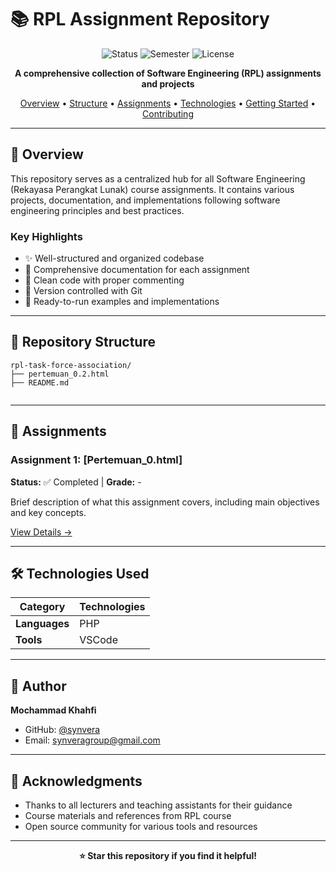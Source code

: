 # 📚 RPL Assignment Repository

<div align="center">

![Status](https://img.shields.io/badge/Status-Active-success?style=for-the-badge)
![Semester](https://img.shields.io/badge/Semester-Current-blue?style=for-the-badge)
![License](https://img.shields.io/badge/License-MIT-yellow?style=for-the-badge)

**A comprehensive collection of Software Engineering (RPL) assignments and projects**

[Overview](#-overview) • [Structure](#-repository-structure) • [Assignments](#-assignments) • [Technologies](#-technologies-used) • [Getting Started](#-getting-started) • [Contributing](#-contributing)

</div>

---

## 🎯 Overview

This repository serves as a centralized hub for all Software Engineering (Rekayasa Perangkat Lunak) course assignments. It contains various projects, documentation, and implementations following software engineering principles and best practices.

### Key Highlights

- ✨ Well-structured and organized codebase
- 📖 Comprehensive documentation for each assignment
- 🎨 Clean code with proper commenting
- 🔄 Version controlled with Git
- 🚀 Ready-to-run examples and implementations

---

## 📁 Repository Structure

```
rpl-task-force-association/
├── pertemuan_0.2.html
├── README.md        


```

---

## 📝 Assignments

### Assignment 1: [Pertemuan_0.html]
**Status:** ✅ Completed | **Grade:** -

Brief description of what this assignment covers, including main objectives and key concepts.

[View Details →](./pertemuan_0.html/)

---

## 🛠 Technologies Used

<div align="center">

| Category | Technologies |
|----------|-------------|
| **Languages** | PHP |
| **Tools** | VSCode |

</div>

---

## 👤 Author

**Mochammad Khahfi**

- GitHub: [@synvera](https://github.com/synvera)
- Email: synveragroup@gmail.com

---

## 🙏 Acknowledgments

- Thanks to all lecturers and teaching assistants for their guidance
- Course materials and references from RPL course
- Open source community for various tools and resources

---

<div align="center">

**⭐ Star this repository if you find it helpful!**

</div>
